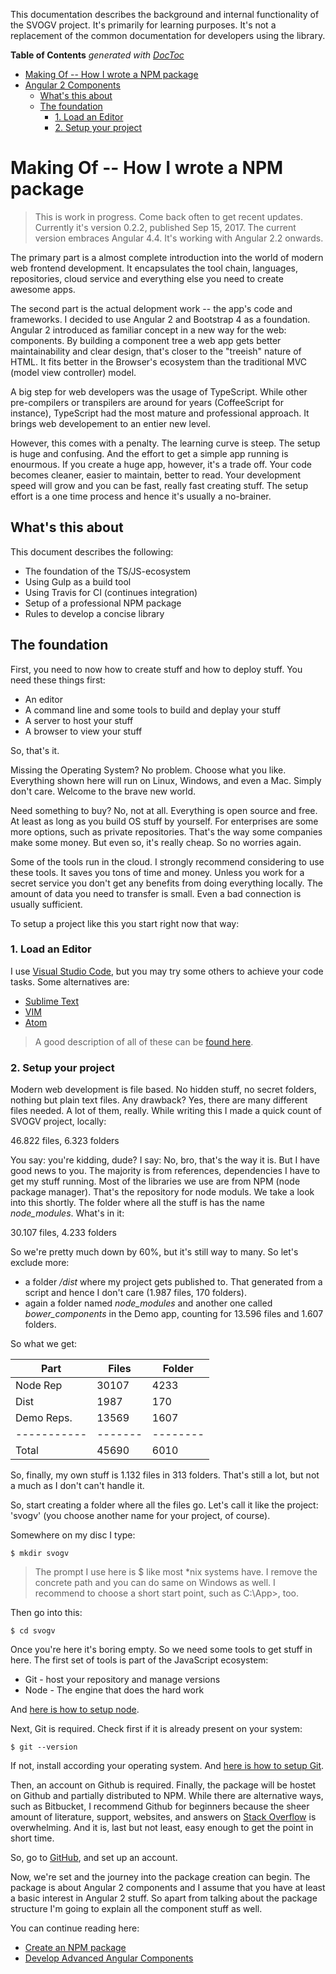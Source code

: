 This documentation describes the background and internal functionality of the SVOGV project. It's primarily for learning purposes. 
It's not a replacement of the common documentation for developers using the library.

**Table of Contents**  *generated with [DocToc](http://doctoc.herokuapp.com/)*

- [Making Of -- How I wrote a NPM package](#)
- [Angular 2 Components](#)
	- [What's this about](#)
	- [The foundation](#)
		- [1. Load an Editor](#)
		- [2. Setup your project](#)

# Making Of -- How I wrote a NPM package

> This is work in progress. Come back often to get recent updates. Currently it's version 0.2.2, published Sep 15, 2017. The current version embraces Angular 4.4. It's working with Angular 2.2 onwards.

The primary part is a almost complete introduction into the world of modern web frontend development. It encapsulates the 
tool chain, languages, repositories, cloud service and everything else you need to create awesome apps.

The second part is the actual delopment work -- the app's code and frameworks. I decided to use Angular 2 and Bootstrap 4 
as a foundation. Angular 2 introduced as familiar concept in a new way for the web: components. By building a component tree a web app gets better maintainability and clear design, that's closer to the "treeish" nature of HTML. It fits better in the Browser's ecosystem
than the traditional MVC (model view controller) model.

A big step for web developers was the usage of TypeScript. While other pre-compilers or transpilers are around for years (CoffeeScript for instance),
TypeScript had the most mature and professional approach. It brings web developement to an entier new level. 

However, this comes with a penalty. The learning curve is steep. The setup is huge and confusing. And the effort to get a simple app running
is enourmous. If you create a huge app, however, it's a trade off. Your code becomes cleaner, easier to maintain, better to read. Your development
speed will grow and you can be fast, really fast creating stuff. The setup effort is a one time process and hence it's usually a no-brainer.

## What's this about

This document describes the following:

* The foundation of the TS/JS-ecosystem
* Using Gulp as a build tool
* Using Travis for CI (continues integration)
* Setup of a professional NPM package
* Rules to develop a concise library

## The foundation

First, you need to now how to create stuff and how to deploy stuff. You need these things first:

* An editor
* A command line and some tools to build and deplay your stuff
* A server to host your stuff
* A browser to view your stuff       

So, that's it. 

Missing the Operating System? No problem. Choose what you like. Everything shown here will run on Linux, Windows, and even a Mac.
Simply don't care. Welcome to the brave new world.

Need something to buy? No, not at all. Everything is open source and free. At least as long as you build OS stuff by yourself. For enterprises
are some more options, such as private repositories. That's the way some companies make some money. But even so, it's really cheap. So no 
worries again. 

Some of the tools run in the cloud. I strongly recommend considering to use these tools. It saves you tons of time and money. Unless you work
for a secret service you don't get any benefits from doing everything locally. The amount of data you need to transfer is small. Even a bad
connection is usually sufficient.

To setup a project like this you start right now that way:

### 1. Load an Editor 

I use [Visual Studio Code](https://code.visualstudio.com/), but you may try some others to achieve your code tasks. Some alternatives are:

* [Sublime Text](https://www.sublimetext.com/)
* [VIM](https://www.liveedu.tv/godlyperfection/)
* [Atom](https://atom.io/)

> A good description of all of these can be [found here](http://blog.liveedu.tv/10-best-text-editors-programming-2016/).

### 2. Setup your project

Modern web development is file based. No hidden stuff, no secret folders, nothing but plain text files. Any drawback? Yes, there are many
different files needed. A lot of them, really. While writing this I made a quick count of SVOGV project, locally:

46.822 files, 6.323 folders

You say: you're kidding, dude? I say: No, bro, that's the way it is. But I have good news to you. The majority is from references, dependencies 
I have to get my stuff running. Most of the libraries we use are from NPM (node package manager). That's the repository for node moduls. We take a look
into this shortly. The folder where all the stuff is has the name *node_modules*. What's in it:

30.107 files, 4.233 folders

So we're pretty much down by 60%, but it's still way to many. So let's exclude more:

* a folder */dist* where my project gets published to. That generated from a script and hence I don't care (1.987 files, 170 folders).
* again a folder named *node_modules* and another one called *bower_components* in the Demo app, counting for 13.596 files and 1.607 folders.

So what we get:

|Part       |Files  |Folder  |
|-----------|-------|--------|
|Node Rep   |30107  |4233|
|Dist       | 1987  | 170|
|Demo Reps. |13569  |1607|
|-----------|-------|--------|
|Total      |45690  |6010    |

So, finally, my own stuff is 1.132 files in 313 folders. That's still a lot, but not a much as I don't can't handle it.

So, start creating a folder where all the files go. Let's call it like the project: 'svogv' (you choose another name for your project, of course).

Somewhere on my disc I type:

~~~
$ mkdir svogv
~~~

> The prompt I use here is $ like most *nix systems have. I remove the concrete path and you can do same on Windows as well. I recommend to choose a short start point, such as C:\App>, too.

Then go into this:

~~~
$ cd svogv
~~~

Once you're here it's boring empty. So we need some tools to get stuff in here. The first set of tools is part of the JavaScript ecosystem:

* Git - host your repository and manage versions
* Node - The engine that does the hard work

And [here is how to setup node](./setup/setup-node).

Next, Git is required. Check first if it is already present on your system:

~~~
$ git --version
~~~

If not, install according your operating system. And [here is how to setup Git](./setup/setup-git).

Then, an account on Github is required. Finally, the package will be hostet on Github and partially distributed to NPM. While there are alternative ways,
such as Bitbucket, I recommend Github for beginners because the sheer amount of literature, support, websites, and answers on [Stack Overflow](https://stackoverflow.com/)
is overwhelming. And it is, last but not least, easy enough to get the point in short time.

So, go to [GitHub](https://github.com/), and set up an account. 

Now, we're set and the journey into the package creation can begin. The package is about Angular 2 components and I assume that you have at least a basic
interest in Angular 2 stuff. So apart from talking about the package structure  I'm going to explain all the component stuff as well.

You can continue reading here:

* [Create an NPM package](./create-npm) 
* [Develop Advanced Angular Components](./angular-intro) 
